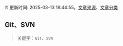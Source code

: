 :alarm_clock: 更新时间: 2025-03-13 18:44:55。[文章来源](/README.md)、[文章分类](/TAGS.md)

## Git、SVN


> 关键字：`Git`、`SVN`



